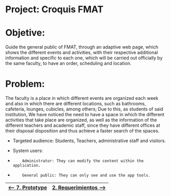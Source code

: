 # Project: Croquis FMAT

# Objetive: 

Guide the general public of FMAT, through an adaptive web page,
which shows the different events and activities, with their respective additional information and
specific to each one, which will be carried out officially by the same faculty, to have an order,
scheduling and location.

# Problem: 

The faculty is a place in which different events are organized each week and also in which there are different locations,
such as bathrooms, cafeteria, lounges, cubicles, among others; Due to this, as students of said institution,
We have noticed the need to have a space in which the different activities that take place are organized, as well as
the information of the different teachers and academic staff, since they have different offices at their disposal
disposition and thus achieve a faster search of the spaces.

* Targeted audience: Students, Teachers, administrative staff and visitors. 

* System users:
*         Administrator: They can modify the content within the application. 

*         General public: They can only see and use the app tools.


|[<-- 7. Prototype](https://www.figma.com/proto/53Esj8R5f7GGK57IqEFovv/Proyecto-POO?node-id=32%3A50&scaling=scale-down-width)|[2. Requerimientos -->](Requerimientos.md)|
|---|---|
